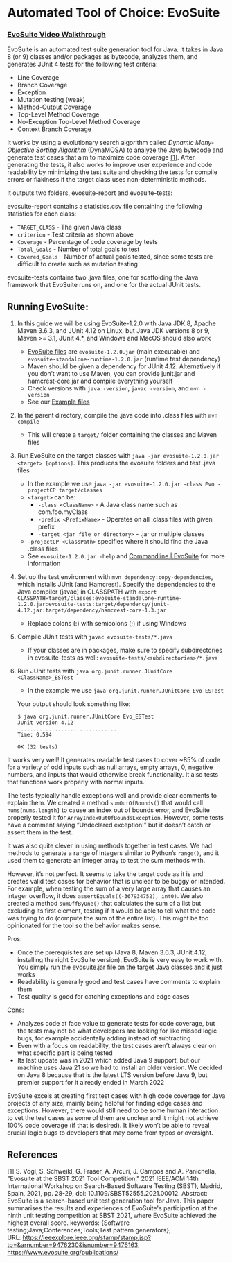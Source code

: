 # Automated Tool of Choice: EvoSuite

### [EvoSuite Video Walkthrough](https://youtu.be/BhmtQcIu6pk)

EvoSuite is an automated test suite generation tool for Java. It takes in Java 8 (or 9) classes and/or packages as bytecode, analyzes them, and generates JUnit 4 tests for the following test criteria:

-   Line Coverage
-   Branch Coverage
-   Exception
-   Mutation testing (weak)
-   Method-Output Coverage
-   Top-Level Method Coverage
-   No-Exception Top-Level Method Coverage
-   Context Branch Coverage

It works by using a evolutionary search algorithm called _Dynamic Many-Objective Sorting Algorithm_ (DynaMOSA) to analyze the Java bytecode and generate test cases that aim to maximize code coverage [[1]](#1). After generating the tests, it also works to improve user experience and code readability by minimizing the test suite and checking the tests for compile errors or flakiness if the target class uses non-deterministic methods.

It outputs two folders, evosuite-report and evosuite-tests:

evosuite-report contains a statistics.csv file containing the following statistics for each class:

-   `TARGET_CLASS` - The given Java class
-   `criterion` - Test criteria as shown above
-   `Coverage` - Percentage of code coverage by tests
-   `Total_Goals` - Number of total goals to test
-   `Covered_Goals` - Number of actual goals tested, since some tests are difficult to create such as mutation testing

evosuite-tests contains two .java files, one for scaffolding the Java framework that EvoSuite runs on, and one for the actual JUnit tests.

## Running EvoSuite:

1. In this guide we will be using EvoSuite-1.2.0 with Java JDK 8, Apache Maven 3.6.3, and JUnit 4.12 on Linux, but Java JDK versions 8 or 9, Maven >= 3.1, JUnit 4.\*, and Windows and MacOS should also work

    - [EvoSuite files](https://github.com/EvoSuite/evosuite/releases/tag/v1.2.0) are `evosuite-1.2.0.jar` (main executable) and `evosuite-standalone-runtime-1.2.0.jar` (runtime test dependency)
    - Maven should be given a dependency for JUnit 4.12. Alternatively if you don’t want to use Maven, you can provide junit.jar and hamcrest-core.jar and compile everything yourself
    - Check versions with `java -version`, `javac -version`, and `mvn -version`
    - See our [Example files](https://github.com/johncle/CS520-hw2)

2. In the parent directory, compile the .java code into .class files with `mvn compile`

    - This will create a `target/` folder containing the classes and Maven files

3. Run EvoSuite on the target classes with `java -jar evosuite-1.2.0.jar <target> [options]`. This produces the evosuite folders and test .java files

    - In the example we use `java -jar evosuite-1.2.0.jar -class Evo -projectCP target/classes`
    - `<target>` can be:
        - `-class <ClassName>` - A Java class name such as com.foo.myClass
        - `-prefix <PrefixName>` - Operates on all .class files with given prefix
        - `-target <jar file or directory>` - .jar or multiple classes
    - `-projectCP <ClassPath>` specifies where it should find the Java .class files
    - See `evosuite-1.2.0.jar -help` and [Commandline | EvoSuite](https://www.evosuite.org/documentation/commandline/) for more information

4. Set up the test environment with `mvn dependency:copy-dependencies`, which installs JUnit (and Hamcrest). Specify the dependencies to the Java compiler (javac) in CLASSPATH with `export CLASSPATH=target/classes:evosuite-standalone-runtime-1.2.0.jar:evosuite-tests:target/dependency/junit-4.12.jar:target/dependency/hamcrest-core-1.3.jar`

    - Replace colons (:) with semicolons (;) if using Windows

5. Compile JUnit tests with `javac evosuite-tests/*.java`

    - If your classes are in packages, make sure to specify subdirectories in evosuite-tests as well: `evosuite-tests/<subdirectories>/*.java`

6. Run JUnit tests with `java org.junit.runner.JUnitCore <ClassName>_ESTest`

    - In the example we use `java org.junit.runner.JUnitCore Evo_ESTest`

    Your output should look something like:

    ```
    $ java org.junit.runner.JUnitCore Evo_ESTest
    JUnit version 4.12
    ................................
    Time: 0.594

    OK (32 tests)
    ```

It works very well! It generates readable test cases to cover ~85\% of code for a variety of odd inputs such as null arrays, empty arrays, 0, negative numbers, and inputs that would otherwise break functionality. It also tests that functions work properly with normal inputs.

The tests typically handle exceptions well and provide clear comments to explain them. We created a method `sumOutOfBounds()` that would call `nums[nums.length]` to cause an index out of bounds error, and EvoSuite properly tested it for `ArrayIndexOutOfBoundsException`. However, some tests have a comment saying “Undeclared exception!” but it doesn’t catch or assert them in the test.

It was also quite clever in using methods together in test cases. We had methods to generate a range of integers similar to Python’s `range()`, and it used them to generate an integer array to test the sum methods with.

However, it’s not perfect. It seems to take the target code as it is and creates valid test cases for behavior that is unclear to be buggy or intended. For example, when testing the sum of a very large array that causes an integer overflow, it does `assertEquals((-367934752), int0)`. We also created a method `sumOffByOne()` that calculates the sum of a list but excluding its first element, testing if it would be able to tell what the code was trying to do (compute the sum of the entire list). This might be too opinionated for the tool so the behavior makes sense.

Pros:

-   Once the prerequisites are set up (Java 8, Maven 3.6.3, JUnit 4.12, installing the right EvoSuite version), EvoSuite is very easy to work with. You simply run the evosuite.jar file on the target Java classes and it just works
-   Readability is generally good and test cases have comments to explain them
-   Test quality is good for catching exceptions and edge cases

Cons:

-   Analyzes code at face value to generate tests for code coverage, but the tests may not be what developers are looking for like missed logic bugs, for example accidentally adding instead of subtracting
-   Even with a focus on readability, the test cases aren’t always clear on what specific part is being tested
-   Its last update was in 2021 which added Java 9 support, but our machine uses Java 21 so we had to install an older version. We decided on Java 8 because that is the latest LTS version before Java 9, but premier support for it already ended in March 2022

EvoSuite excels at creating first test cases with high code coverage for Java projects of any size, mainly being helpful for finding edge cases and exceptions. However, there would still need to be some human interaction to vet the test cases as some of them are unclear and it might not achieve 100% code coverage (if that is desired). It likely won’t be able to reveal crucial logic bugs to developers that may come from typos or oversight.

## References

<a id="1">[1]</a>
S. Vogl, S. Schweikl, G. Fraser, A. Arcuri, J. Campos and A. Panichella, "Evosuite at the SBST 2021 Tool Competition," 2021 IEEE/ACM 14th International Workshop on Search-Based Software Testing (SBST), Madrid, Spain, 2021, pp. 28-29, doi: 10.1109/SBST52555.2021.00012.
Abstract: EvoSuite is a search-based unit test generation tool for Java. This paper summarises the results and experiences of EvoSuite's participation at the ninth unit testing competition at SBST 2021, where EvoSuite achieved the highest overall score.
keywords: {Software testing;Java;Conferences;Tools;Test pattern generators}, URL: https://ieeexplore.ieee.org/stamp/stamp.jsp?tp=&arnumber=9476230&isnumber=9476163, https://www.evosuite.org/publications/
